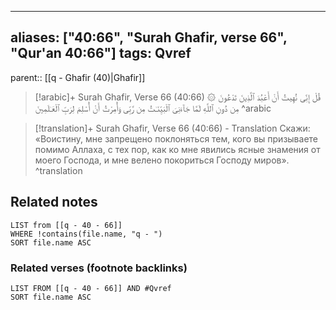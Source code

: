 
---
aliases: ["40:66", "Surah Ghafir, verse 66", "Qur'an 40:66"]
tags: Qvref
---

parent:: [[q - Ghafir (40)|Ghafir]]

> [!arabic]+ Surah Ghafir, Verse 66 (40:66)
> <span class="quran-arabic">۞ قُلْ إِنِّى نُهِيتُ أَنْ أَعْبُدَ ٱلَّذِينَ تَدْعُونَ مِن دُونِ ٱللَّهِ لَمَّا جَآءَنِىَ ٱلْبَيِّنَـٰتُ مِن رَّبِّى وَأُمِرْتُ أَنْ أُسْلِمَ لِرَبِّ ٱلْعَـٰلَمِينَ</span>
^arabic

> [!translation]+ Surah Ghafir, Verse 66 (40:66) - Translation
> Скажи: «Воистину, мне запрещено поклоняться тем, кого вы призываете помимо Аллаха, с тех пор, как ко мне явились ясные знамения от моего Господа, и мне велено покориться Господу миров».
^translation



## Related notes
```dataview
LIST from [[q - 40 - 66]]
WHERE !contains(file.name, "q - ")
SORT file.name ASC
```

### Related verses (footnote backlinks)
```dataview
LIST FROM [[q - 40 - 66]] AND #Qvref
SORT file.name ASC
```


